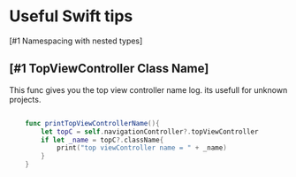# Useful Swift tips 

[#1 Namespacing with nested types]


## [#1 TopViewController Class Name]

This func gives you the top view controller name log. its usefull for unknown projects.

```swift

    func printTopViewControllerName(){
        let topC = self.navigationController?.topViewController
        if let _name = topC?.className{
            print("top viewController name = " + _name)
        }
    }
    
```
